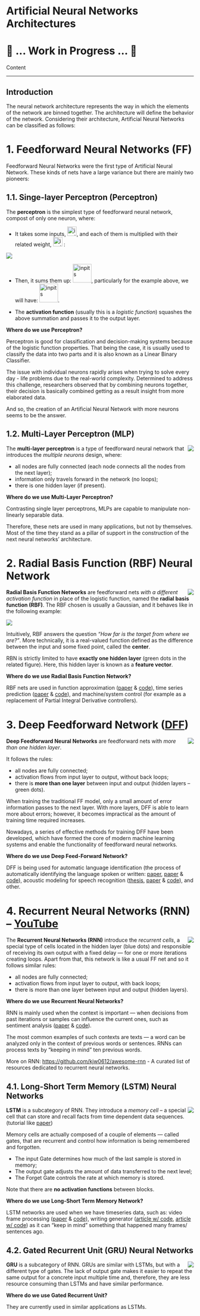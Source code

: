 # Artificial Neural Networks Architectures

# :construction: ... Work in Progress ... :construction:

Content


--------------------

## Introduction

The neural network architecture represents the way in which the elements of the network are binned together. The architecture will define the behavior of the network. Considering their architecture, Artificial Neural Networks can be classified as follows:

# 1.	Feedforward Neural Networks (FF)

Feedforward Neural Networks were the first type of Artificial Neural Network. These kinds of nets have a large variance but there are mainly two pioneers:

## 1.1.	Singe-layer Perceptron (Perceptron)

The **perceptron** is the simplest type of feedforward neural network, compost of only one neuron, where:  

  -	It takes some inputs, <img src="https://github.com/laviniaflorentina/Tutorials/blob/master/images/xi.png" alt="inpits" width="25" height="25">, and each of them is multiplied with their related weight, <img src="https://github.com/laviniaflorentina/Tutorials/blob/master/images/wi.png" alt="inpits" width="25" height="25"> : 

 ![](https://github.com/laviniaflorentina/Tutorials/blob/master/images/ann3.png)

  - Then, it sums them up: <img src="https://github.com/laviniaflorentina/Tutorials/blob/master/images/sum_n.png" alt="inpits" width="50" height="50">, particularly for the example above, we will have: <img src="https://github.com/laviniaflorentina/Tutorials/blob/master/images/sum_5.png" alt="inpits" width="50" height="50">.

  -	The **activation function** (usually this is a _logistic function_) squashes the above summation and passes it to the output layer.

**Where do we use Perceptron?**

Perceptron is good for classification and decision-making systems because of the logistic function properties. That being the case, it is usually used to classify the data into two parts and it is also known as a Linear Binary Classifier. 

The issue with individual neurons rapidly arises when trying to solve every day - life problems due to the real-world complexity. Determined to address this challenge, researchers observed that by combining neurons together, their decision is basically combined getting as a result insight from more elaborated data. 

And so, the creation of an Artificial Neural Network with more neurons seems to be the answer.

## 1.2.	Multi-Layer Perceptron (MLP)

<img align="right" src="https://github.com/laviniaflorentina/Tutorials/blob/master/images/ann4.png"> 

The **multi-layer perceptron** is a type of feedforward neural network that introduces the _multiple neurons_ design, where:

  - all nodes are fully connected (each node connects all the nodes from the next layer);
  - information only travels forward in the network (no loops);
  - there is one hidden layer (if present).

**Where do we use Multi-Layer Perceptron?**

Contrasting single layer perceptrons, MLPs are capable to manipulate non-linearly separable data. 

Therefore, these nets are used in many applications, but not by themselves. Most of the time they stand as a pillar of support in the construction of the next neural networks’ architecture. 

# 2.	Radial Basis Function (RBF) Neural Network 

<img align="right" src="https://github.com/laviniaflorentina/Tutorials/blob/master/images/ann5.png"> 

**Radial Basis Function Networks** are feedforward nets _with a different activation function_ in place of the logistic function, named the **radial basis function (RBF)**. The RBF chosen is usually a Gaussian, and it behaves like in the following example: 

![](https://www.digitalvidya.com/wp-content/uploads/2019/01/Image-3.gif) 

Intuitively, RBF answers the question _“How far is the target from where we are?”_. More technically, it is a real-valued function defined as the difference between the input and some fixed point, called the **center**.

RBN is strictly limited to have **exactly one hidden layer** (green dots in the related figure). Here, this hidden layer is known as a **feature vector**.

**Where do we use Radial Basis Function Network?**

RBF nets are used in function approximation ([paper]() & [code]()), time series prediction ([paper]() & [code]()), and machine/system control (for example as a replacement of Partial Integral Derivative controllers). 

# 3.	Deep Feedforward Network ([DFF]())

<img align="right" src="https://github.com/laviniaflorentina/Tutorials/blob/master/images/ann6.png"> 

**Deep Feedforward Neural Networks** are feedforward nets with _more than one hidden layer_.

It follows the rules:
  - all nodes are fully connected;
  - activation flows from input layer to output, without back loops;
  - there is **more than one layer** between input and output (hidden layers – green dots).

When training the traditional FF model, only a small amount of error information passes to the next layer. With more layers, DFF is able to learn more about errors; however, it becomes impractical as the amount of training time required increases.

Nowadays, a series of effective methods for training DFF have been developed, which have formed the core of modern machine learning systems and enable the functionality of feedforward neural networks.

**Where do we use Deep Feed-Forward Network?**

DFF is being used for automatic language identification (the process of automatically identifying the language spoken or written: [paper](), [paper]() & [code]()), acoustic modeling for speech recognition ([thesis](), [paper]() & [code]()), and other.

# 4.	Recurrent Neural Networks (RNN) – [YouTube]() 

<img align="right" src="https://github.com/laviniaflorentina/Tutorials/blob/master/images/ann7.png"> 

The **Recurrent Neural Networks (RNN)** introduce the _recurrent cells_, a special type of cells located in the hidden layer (blue dots) and responsible of receiving its own output with a fixed delay — for one or more iterations creating loops. Apart from that, this network is like a usual FF net and so it follows similar rules:

  - all nodes are fully connected;
  - activation flows from input layer to output, with back loops;
  - there is more than one layer between input and output (hidden layers).

**Where do we use Recurrent Neural Networks?**

RNN is mainly used when the context is important — when decisions from past iterations or samples can influence the current ones, such as sentiment analysis ([paper]() & [code]()).

The most common examples of such contexts are texts — a word can be analyzed only in the context of previous words or sentences. RNNs can process texts by “keeping in mind” ten previous words.

More on RNN: https://github.com/kjw0612/awesome-rnn - A curated list of resources dedicated to recurrent neural networks.

## 4.1.	Long-Short Term Memory (LSTM) Neural Networks

<img align="right" src="https://github.com/laviniaflorentina/Tutorials/blob/master/images/ann8.png"> 

**LSTM** is a subcategory of RNN. They introduce a _memory cell_ – a special cell that can store and recall facts from time dependent data sequences. (tutorial like [paper]())

Memory cells are actually composed of a couple of elements — called gates, that are recurrent and control how information is being remembered and forgotten. 

  -	The input Gate determines how much of the last sample is stored in memory; 
  -	The output gate adjusts the amount of data transferred to the next level; 
  -	The Forget Gate controls the rate at which memory is stored.

Note that there are **no activation functions** between blocks.

**Where do we use Long-Short Term Memory Network?**

LSTM networks are used when we have timeseries data, such as: video frame processing ([paper]() & [code]()), writing generator ([article w/ code](), [article w/ code]()) as it can “keep in mind” something that happened many frames/ sentences ago. 

## 4.2.	Gated Recurrent Unit (GRU) Neural Networks

<img align="right" src="https://github.com/laviniaflorentina/Tutorials/blob/master/images/ann9.png"> 

**GRU** is a subcategory of RNN. GRUs are similar with LSTMs, but with a different type of gates. The lack of output gate makes it easier to repeat the same output for a concrete input multiple time and, therefore, they are less resource consuming than LSTMs and have similar performance.

**Where do we use Gated Recurrent Unit?**

They are currently used in similar applications as LSTMs.

